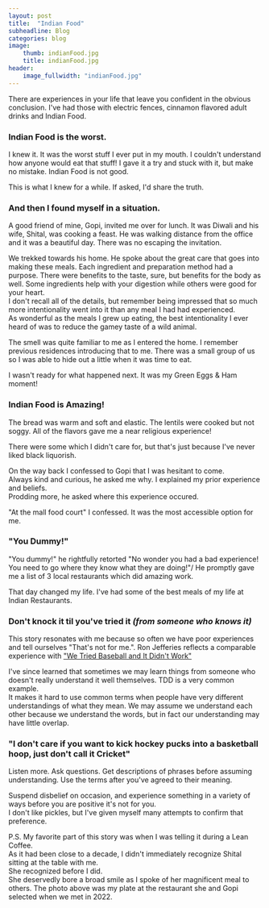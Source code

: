 ```yaml
---
layout: post
title:  "Indian Food"
subheadline: Blog
categories: blog
image:
    thumb: indianFood.jpg
    title: indianFood.jpg
header:
    image_fullwidth: "indianFood.jpg"
---
```

There are experiences in your life that leave you confident in the obvious conclusion.
I've had those with electric fences, cinnamon flavored adult drinks and Indian Food.   

<h3>Indian Food is the worst.</h3>
I knew it. It was the worst stuff I ever put in my mouth. 
I couldn't understand how anyone would eat that stuff!  
I gave it a try and stuck with it, but make no mistake. 
Indian Food is not good.

This is what I knew for a while.  If asked, I'd share the truth.

<h3>And then I found myself in a situation. </h3> 
A good friend of mine, Gopi, invited me over for lunch.  
It was Diwali and his wife, Shital, was cooking a feast.  
He was walking distance from the office and it was a beautiful day.  There was no escaping the invitation.

We trekked towards his home. He spoke about the great care that goes into making these meals.  Each ingredient and preparation method had a purpose. 
There were benefits to the taste, sure, but benefits for the body as well.  Some ingredients help with your digestion while others were good for your heart.  
I don't recall all of the details, but remember being impressed that so much more intentionality went into it than any meal I had had experienced.  
As wonderful as the meals I grew up eating, the best intentionality I ever heard of was to reduce the gamey taste of a wild animal.  

The smell was quite familiar to me as I entered the home.  I remember previous residences introducing that to me.
There was a small group of us so I was able to hide out a little when it was time to eat.  

I wasn't ready for what happened next.  It was my Green Eggs & Ham moment!


<h3>Indian Food is Amazing!</h3>
The bread was warm and soft and elastic.  The lentils were cooked but not soggy.  All of the flavors gave me a near religious experience!

There were some which I didn't care for, but that's just because I've never liked black liquorish.

On the way back I confessed to Gopi that I was hesitant to come.  
Always kind and curious, he asked me why.
I explained my prior experience and beliefs.  
Prodding more, he asked where this experience occured.

"At the mall food court" I confessed.  It was the most accessible option for me.  

<h3>"You Dummy!"</h3>
"You dummy!" he rightfully retorted "No wonder you had a bad experience!  You need to go where they know what they are doing!"/
He promptly gave me a list of 3 local restaurants which did amazing work.  

That day changed my life.  I've had some of the best meals of my life at Indian Restaurants.  

<h3>Don't knock it til you've tried it <i>(from someone who knows it)</i></h3>
This story resonates with me because so often we have poor experiences and tell ourselves "That's not for me.".  
Ron Jefferies reflects a comparable experience with <a href='https://ronjeffries.com/xprog/articles/jatbaseball/'>"We Tried Baseball and It Didn't Work"</a>

I've since learned that sometimes we may learn things from someone who doesn't really understand it well themselves.  TDD is a very common example.  
It makes it hard to use common terms when people have very different understandings of what they mean.  We may assume we understand each other because we understand the words, but in fact our understanding may have little overlap. 

<h3>"I don't care if you want to kick hockey pucks into a basketball hoop, just don't call it Cricket"</h3>
Listen more.  Ask questions.  Get descriptions of phrases before assuming understanding.  
Use the terms after you've agreed to their meaning.  

Suspend disbelief on occasion, and experience something in a variety of ways before you are positive it's not for you.  
I don't like pickles, but I've given myself many attempts to confirm that preference.


P.S. My favorite part of this story was when I was telling it during a Lean Coffee.    
As it had been close to a decade, I didn't immediately recognize Shital sitting at the table with me.  
She recognized before I did.  
She deservedly bore a broad smile as I spoke of her magnificent meal to others.
The photo above was my plate at the restaurant she and Gopi selected when we met in 2022.
